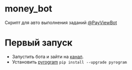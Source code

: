 # money_bot
Скрипт для авто выполнения заданий  [@PayViewBot](https://t.me/PayViewBot?start=251040863)

# Первый запуск
* Запустить бота и зайти на [канал](https://t.me/joinchat/AAAAAE6G_QXc7T1vWF865Q).
* Установить [pyrogram](https://github.com/pyrogram/pyrogram) `pip install --upgrade pyrogram`
